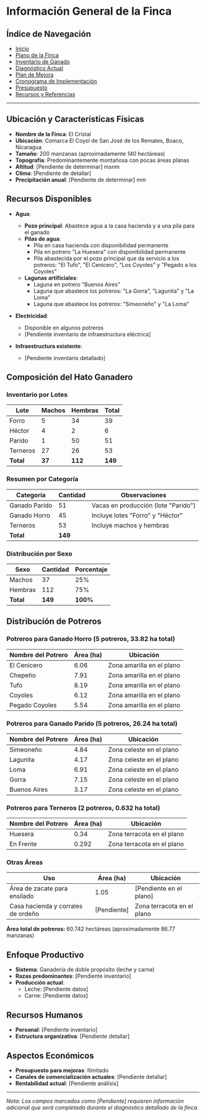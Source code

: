 # Información General de la Finca

## Índice de Navegación

- [Inicio](./README.md)
- [Plano de la Finca](./plano_finca.md)
- [Inventario de Ganado](./inventario_ganado.md)
- [Diagnóstico Actual](./02_DiagnosticoActual.md)
- [Plan de Mejora](./03_PlanDeMejora.md)
- [Cronograma de Implementación](./04_CronogramaImplementacion.md)
- [Presupuesto](./05_Presupuesto.md)
- [Recursos y Referencias](./06_RecursosReferencias.md)

---

## Ubicación y Características Físicas

- **Nombre de la Finca**: El Cristal
- **Ubicación**: Comarca El Coyol de San José de los Remates, Boaco, Nicaragua
- **Tamaño**: 200 manzanas (aproximadamente 140 hectáreas)
- **Topografía**: Predominantemente montañosa con pocas áreas planas
- **Altitud**: [Pendiente de determinar] msnm
- **Clima**: [Pendiente de detallar]
- **Precipitación anual**: [Pendiente de determinar] mm

## Recursos Disponibles

- **Agua**: 
  - **Pozo principal**: Abastece agua a la casa hacienda y a una pila para el ganado
  - **Pilas de agua**:
    - Pila en casa hacienda con disponibilidad permanente
    - Pila en potrero "La Huesera" con disponibilidad permanente
    - Pila abastecida por el pozo principal que da servicio a los potreros: "El Tufo", "El Cenicero", "Los Coyoles" y "Pegado a los Coyoles"
  - **Lagunas artificiales**:
    - Laguna en potrero "Buenos Aires"
    - Laguna que abastece los potreros: "La Gorra", "Lagunita" y "La Loma"
    - Laguna que abastece los potreros: "Simeoneño" y "La Loma"

- **Electricidad**: 
  - Disponible en algunos potreros
  - [Pendiente inventario de infraestructura eléctrica]

- **Infraestructura existente**:
  - [Pendiente inventario detallado]

## Composición del Hato Ganadero

### Inventario por Lotes

| Lote | Machos | Hembras | Total |
|------|--------|---------|-------|
| Forro | 5 | 34 | 39 |
| Héctor | 4 | 2 | 6 |
| Parido | 1 | 50 | 51 |
| Terneros | 27 | 26 | 53 |
| **Total** | **37** | **112** | **149** |

### Resumen por Categoría

| Categoría | Cantidad | Observaciones |
|-----------|----------|---------------|
| Ganado Parido | 51 | Vacas en producción (lote "Parido") |
| Ganado Horro | 45 | Incluye lotes "Forro" y "Héctor" |
| Terneros | 53 | Incluye machos y hembras |
| **Total** | **149** | |

### Distribución por Sexo

| Sexo | Cantidad | Porcentaje |
|------|----------|------------|
| Machos | 37 | 25% |
| Hembras | 112 | 75% |
| **Total** | **149** | **100%** |

## Distribución de Potreros

### Potreros para Ganado Horro (5 potreros, 33.82 ha total)

| Nombre del Potrero | Área (ha) | Ubicación |
|-------------------|-----------|-----------|
| El Cenicero | 6.06 | Zona amarilla en el plano |
| Chepeño | 7.91 | Zona amarilla en el plano |
| Tufo | 8.19 | Zona amarilla en el plano |
| Coyoles | 6.12 | Zona amarilla en el plano |
| Pegado Coyoles | 5.54 | Zona amarilla en el plano |

### Potreros para Ganado Parido (5 potreros, 26.24 ha total)

| Nombre del Potrero | Área (ha) | Ubicación |
|-------------------|-----------|-----------|
| Simeoneño | 4.84 | Zona celeste en el plano |
| Lagunita | 4.17 | Zona celeste en el plano |
| Loma | 6.91 | Zona celeste en el plano |
| Gorra | 7.15 | Zona celeste en el plano |
| Buenos Aires | 3.17 | Zona celeste en el plano |

### Potreros para Terneros (2 potreros, 0.632 ha total)

| Nombre del Potrero | Área (ha) | Ubicación |
|-------------------|-----------|-----------|
| Huesera | 0.34 | Zona terracota en el plano |
| En Frente | 0.292 | Zona terracota en el plano |

### Otras Áreas

| Uso | Área (ha) | Ubicación |
|-----|-----------|-----------|
| Área de zacate para ensilado | 1.05 | [Pendiente en el plano] |
| Casa hacienda y corrales de ordeño | [Pendiente] | Zona terracota en el plano |

**Área total de potreros:** 60.742 hectáreas (aproximadamente 86.77 manzanas)

## Enfoque Productivo

- **Sistema**: Ganadería de doble propósito (leche y carne)
- **Razas predominantes**: [Pendiente inventario]
- **Producción actual**: 
  - Leche: [Pendiente datos]
  - Carne: [Pendiente datos]

## Recursos Humanos

- **Personal**: [Pendiente inventario]
- **Estructura organizativa**: [Pendiente detallar]

## Aspectos Económicos

- **Presupuesto para mejoras**: Ilimitado
- **Canales de comercialización actuales**: [Pendiente detallar]
- **Rentabilidad actual**: [Pendiente análisis]

---

*Nota: Los campos marcados como [Pendiente] requieren información adicional que será completada durante el diagnóstico detallado de la finca.*
